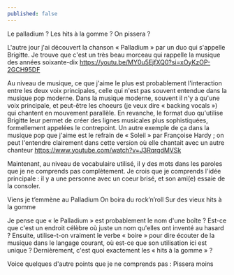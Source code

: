 ```yaml
---
published: false
---
```

Le palladium ? Les hits à la gomme ? On pissera ?

L'autre jour j'ai découvert la chanson « Palladium » par un duo qui s'appelle Brigitte. Je trouve que c'est un très beau morceau qui rappelle la musique des années soixante-dix https://youtu.be/MY0u5EjfXQ0?si=xOyKzOP-2GCH95DF

Au niveau de musique, ce que j'aime le plus est probablement l'interaction entre les deux voix principales, celle qui n'est pas souvent entendue dans la musique pop moderne. Dans la musique moderne, souvent il n'y a qu'une voix principale, et peut-être les choeurs (je veux dire « backing vocals ») qui chantent en mouvement parallèle. En revanche, le format duo qu'utilise Brigitte leur permet de créer des lignes musicales plus sophistiquées, formellement appelées le contrepoint. Un autre exemple de ça dans la musique pop que j'aime est le refrain de « Soleil » par Françoise Hardy ; on peut l'entendre clairement dans cette version où elle chantait avec un autre chanteur https://www.youtube.com/watch?v=J3RqrqdMVSk

Maintenant, au niveau de vocabulaire utilisé, il y des mots dans les paroles que je ne comprends pas complètement. Je crois que je comprends l'idée principale : il y a une personne avec un coeur brisé, et son ami(e) essaie de la consoler.

Viens je t’emmène au Palladium
On boira du rock’n’roll
Sur des vieux hits à la gomme

Je pense que « le Palladium » est probablement le nom d'une boîte ? Est-ce que c'est un endroit célèbre où juste un nom qu'elles ont inventé au hasard ? Ensuite, utilise-t-on vraiment le verbe « boire » pour dire écouter de la musique dans le langage courant, où est-ce que son utilisation ici est unique  ? Dernièrement, c'est quoi exactement les « hits à la gomme » ?

Voice quelques d'autre points que je ne comprends pas : 
Pissera moins
